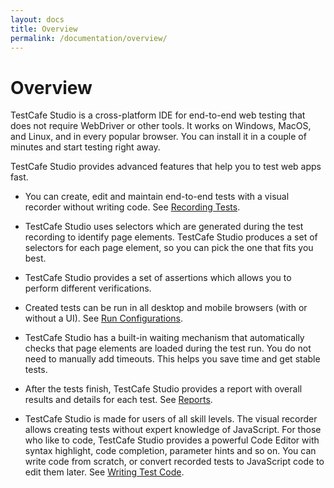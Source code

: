 ```yaml
---
layout: docs
title: Overview
permalink: /documentation/overview/
---
```

# Overview

TestCafe Studio is a cross-platform IDE for end-to-end web testing that does not require WebDriver or other tools. It works on Windows, MacOS, and Linux, and in every popular browser. You can install it in a couple of minutes and start testing right away.

TestCafe Studio provides advanced features that help you to test web apps fast.

* You can create, edit and maintain end-to-end tests with a visual recorder without writing code. See [Recording Tests](../working-with-testcafe-studio/recording-tests.md).

* TestCafe Studio uses selectors which are generated during the test recording to identify page elements. TestCafe Studio produces a set of selectors for each page element, so you can pick the one that fits you best.

* TestCafe Studio provides a set of assertions which allows you to perform different verifications.

* Created tests can be run in all desktop and mobile browsers (with or without a UI). See [Run Configurations](working-with-testcafe-studio/running-tests.md#run-configurations).

* TestCafe Studio has a built-in waiting mechanism that automatically checks that page elements are loaded during the test run. You do not need to manually add timeouts. This helps you save time and get stable tests.

* After the tests finish, TestCafe Studio provides a report with overall results and details for each test. See [Reports](../working-with-testcafe-studio/reports.md).

* TestCafe Studio is made for users of all skill levels. The visual recorder allows creating tests without expert knowledge of JavaScript. For those who like to code, TestCafe Studio provides a powerful Code Editor with syntax highlight, code completion, parameter hints and so on. You can write code from scratch, or convert recorded tests to JavaScript code to edit them later. See [Writing Test Code](working-with-testcafe-studio/writing-test-code.md).
